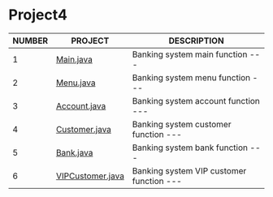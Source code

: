 # Project4
| NUMBER | PROJECT | DESCRIPTION |
|--------|---------|-------------|
|   1    |[Main.java](https://github.com/Hosman2/Project4/blob/master/src/Main.java) |Banking system main function ---|
|   2   |[Menu.java](https://github.com/Hosman2/Project4/blob/master/src/Menu.java) |Banking system menu function ---|
|   3   |[Account.java](https://github.com/Hosman2/Project4/blob/master/src/Account.java) |Banking system account function ---|
|   4   |[Customer.java](https://github.com/Hosman2/Project4/blob/master/src/Customer.java) |Banking system customer function ---|
|   5   |[Bank.java]() |Banking system bank function ---|
|   6   |[VIPCustomer.java]() |Banking system VIP customer function ---|
